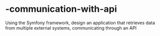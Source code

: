 # -communication-with-api

Using the Symfony framework, design an application
that retrieves data from multiple external systems, communicating through an API
